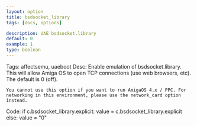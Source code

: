 ```yaml
---
layout: option
title: bsdsocket_library
tags: [docs, options]

description: UAE bsdsocket.library
default: 0
example: 1
type: boolean
---
```


Tags: affectsemu, uaeboot
Desc:
    Enable emulation of bsdsocket.library. This will allow Amiga OS to open
    TCP connections (use web browsers, etc). The default is 0 (off).

    You cannot use this option if you want to run AmigaOS 4.x / PPC. For
    networking in this environment, please use the network_card option
    instead.
Code:
    if c.bsdsocket_library.explicit:
        value = c.bsdsocket_library.explicit
    else:
        value = "0"
